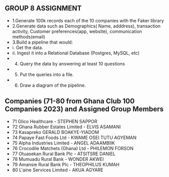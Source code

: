 ## GROUP 8 ASSIGNMENT
+ 1.Generate 100k records each of the 10 companies with the Faker library
+ 2.Generate data such as Demographics( Name, adddress), transaction activity, Customer preferences(app, website), communication  methods(email)
+ 3.Build a pipeline that would:
 + i. Get the data.
 + ii. Ingest it into a Relational Database (Postgres, MySQL, etc)
+ 4. Query the data by answering at least 10 questions
+ 5. Put the queries into a file.
+ 6. Draw a diagram of the pipeline.

## Companies (71-80 from Ghana Club 100 Companies 2023) and Assigned Group Members
- 71 Glico Healthcare - STEPHEN SAPPOR
- 72 Ghana Rubber Estates Limited - ELVIS ASAMANI
- 73 Kasapreko   GERALD BOAKYE-YIADOM
- 74 Papaye Fast Foods Ltd - KWAME OSEI TUTU AGYEMAN
- 75 Alpha Industries Limited - ANGEL ADAAMBIIK
- 76 Crocodile Matchets (Ghana) Ltd - PHILEMON FORSON
- 77 Otuasekan Rural Bank Plc - ATSITSRE DANIEL
- 78 Mumuadu Rural Bank - WONDER AKWEI
- 79 Amansie Rural Bank Plc - THEOPHILUS KUMAH
- 80 L'aine Services Limited - AKUA AGYARE


